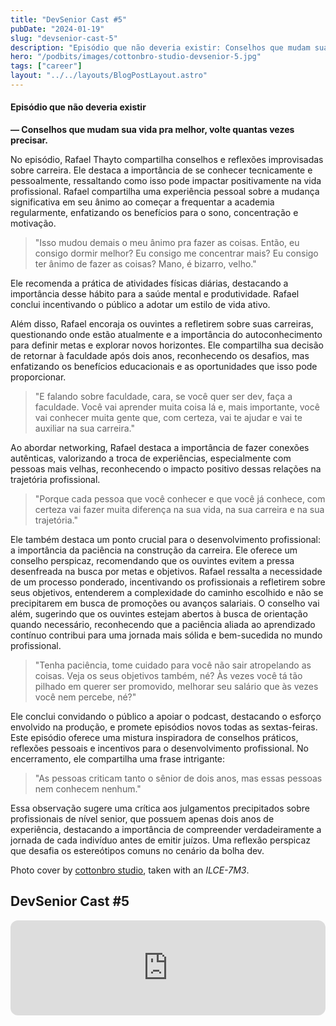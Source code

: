 ```yaml
---
title: "DevSenior Cast #5"
pubDate: "2024-01-19"
slug: "devsenior-cast-5"
description: "Episódio que não deveria existir: Conselhos que mudam sua vida pra melhor, volte quantas vezes precisar."
hero: "/podbits/images/cottonbro-studio-devsenior-5.jpg"
tags: ["career"]
layout: "../../layouts/BlogPostLayout.astro"
---
```


#### Episódio que não deveria existir
**— Conselhos que mudam sua vida pra melhor, volte quantas vezes precisar.**

No episódio, Rafael Thayto compartilha conselhos e reflexões improvisadas sobre carreira. Ele destaca a importância de se conhecer tecnicamente e pessoalmente, ressaltando como isso pode impactar positivamente na vida profissional. Rafael compartilha uma experiência pessoal sobre a mudança significativa em seu ânimo ao começar a frequentar a academia regularmente, enfatizando os benefícios para o sono, concentração e motivação.

>"Isso mudou demais o meu ânimo pra fazer as coisas. Então, eu consigo dormir melhor? Eu consigo me concentrar mais? Eu consigo ter ânimo de fazer as coisas? Mano, é bizarro, velho."

Ele recomenda a prática de atividades físicas diárias, destacando a importância desse hábito para a saúde mental e produtividade. Rafael conclui incentivando o público a adotar um estilo de vida ativo.

Além disso, Rafael encoraja os ouvintes a refletirem sobre suas carreiras, questionando onde estão atualmente e a importância do autoconhecimento para definir metas e explorar novos horizontes. Ele compartilha sua decisão de retornar à faculdade após dois anos, reconhecendo os desafios, mas enfatizando os benefícios educacionais e as oportunidades que isso pode proporcionar.

>"E falando sobre faculdade, cara, se você quer ser dev, faça a faculdade. Você vai aprender muita coisa lá e, mais importante, você vai conhecer muita gente que, com certeza, vai te ajudar e vai te auxiliar na sua carreira."

Ao abordar networking, Rafael destaca a importância de fazer conexões autênticas, valorizando a troca de experiências, especialmente com pessoas mais velhas, reconhecendo o impacto positivo dessas relações na trajetória profissional.

>"Porque cada pessoa que você conhecer e que você já conhece, com certeza vai fazer muita diferença na sua vida, na sua carreira e na sua trajetória."

Ele também destaca um ponto crucial para o desenvolvimento profissional: a importância da paciência na construção da carreira. Ele oferece um conselho perspicaz, recomendando que os ouvintes evitem a pressa desenfreada na busca por metas e objetivos. Rafael ressalta a necessidade de um processo ponderado, incentivando os profissionais a refletirem sobre seus objetivos, entenderem a complexidade do caminho escolhido e não se precipitarem em busca de promoções ou avanços salariais. O conselho vai além, sugerindo que os ouvintes estejam abertos à busca de orientação quando necessário, reconhecendo que a paciência aliada ao aprendizado contínuo contribui para uma jornada mais sólida e bem-sucedida no mundo profissional.

>"Tenha paciência, tome cuidado para você não sair atropelando as coisas. Veja os seus objetivos também, né? Às vezes você tá tão pilhado em querer ser promovido, melhorar seu salário que às vezes você nem percebe, né?"

Ele conclui convidando o público a apoiar o podcast, destacando o esforço envolvido na produção, e promete episódios novos todas as sextas-feiras. Este episódio oferece uma mistura inspiradora de conselhos práticos, reflexões pessoais e incentivos para o desenvolvimento profissional. No encerramento, ele compartilha uma frase intrigante:

> "As pessoas criticam tanto o sênior de dois anos, mas essas pessoas nem conhecem nenhum."

Essa observação sugere uma crítica aos julgamentos precipitados sobre profissionais de nível senior, que possuem apenas dois anos de experiência, destacando a importância de compreender verdadeiramente a jornada de cada indivíduo antes de emitir juízos. Uma reflexão perspicaz que desafia os estereótipos comuns no cenário da bolha dev.

Photo cover by [cottonbro studio](https://www.pexels.com/pt-br/@cottonbro/), taken with an _ILCE-7M3_.

## DevSenior Cast #5

<iframe style="border-radius:12px" src="https://open.spotify.com/embed/episode/0L0UhKnUsmenISx2x0ft7z?utm_source=generator&t=0" width="100%" height="152" frameBorder="0" allowfullscreen="" allow="autoplay; clipboard-write; encrypted-media; fullscreen; picture-in-picture" loading="lazy"></iframe>
